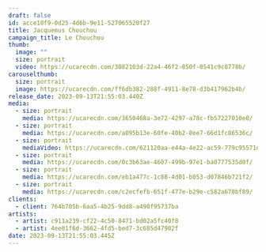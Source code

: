 ```yaml
---
draft: false
id: acce10f9-0d25-4d6b-9e11-527065520f27
title: Jacquemus Chouchou
campaign_title: L﻿e Chouchou
thumb:
  image: ""
  size: portrait
  video: https://ucarecdn.com/3082103d-22a4-46f2-850f-0541c9c8778b/
carouselthumb:
  size: portrait
  image: https://ucarecdn.com/ff6db382-288f-4911-8e78-d3b417962b4b/
release_date: 2023-09-13T21:55:03.440Z
media:
  - size: portrait
    media: https://ucarecdn.com/3650468a-3e72-4297-a78c-fb57227010e0/
  - size: portrait
    media: https://ucarecdn.com/a095b13e-60fe-40b2-8ee7-66d1fc86536c/
  - size: portrait
    mediaVideo: https://ucarecdn.com/621120aa-e44a-4e22-ac59-779c95571d6b/
  - size: portrait
    media: https://ucarecdn.com/0c3b63ae-4607-499b-97e1-ba0777535d0f/
  - size: portrait
    media: https://ucarecdn.com/eb1a477c-1c88-4d01-b053-d07846b721f2/
  - size: portrait
    media: https://ucarecdn.com/c2ecfefb-651f-477e-b29e-c582a678bf89/
clients:
  - client: 764b705b-6aa5-4b25-9dd8-a490f95737ba
artists:
  - artist: c911a239-cf22-4c50-8471-bd02a5fc40f8
  - artist: 4ee01f6d-3662-4fd5-bed7-3c685d47902f
date: 2023-09-13T21:55:03.445Z
---
```

